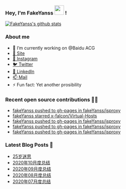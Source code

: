 ### Hey, I'm FakeYanss <img src="https://media.giphy.com/media/hvRJCLFzcasrR4ia7z/giphy.gif" width="30px"> !

[![FakeYanss's github stats](https://github-readme-stats.vercel.app/api?username=fakeyanss)](https://github.com/fakeyanss)

### About me
- 🔭 I’m currently working on @Baidu ACG
- [🚀 Site](https://avelino.run) <br>
- [📸 Instagram](https://www.instagram.com/fakeyanss/)
- [🐦 Twitter](https://twitter.com/fakeYanss)
- [💼 LinkedIn](https://www.linkedin.com/in/foretime) 
- [📫 Mail](mailto:yanshisangc@gmail.com)
- ⚡ Fun fact: Yet another prosibility

### Recent open source contributions 👨‍💻

<!-- GITHUB:START -->
- [fakeYanss pushed to gh-pages in fakeYanss/jsproxy](https://github.com/fakeYanss/jsproxy/compare/407de6be67...09b8597a2d)
- [fakeYanss starred x-falcon/Virtual-Hosts](https://github.com/x-falcon/Virtual-Hosts)
- [fakeYanss pushed to gh-pages in fakeYanss/jsproxy](https://github.com/fakeYanss/jsproxy/compare/d10ec50cf4...407de6be67)
- [fakeYanss pushed to gh-pages in fakeYanss/jsproxy](https://github.com/fakeYanss/jsproxy/compare/d7f0f4195c...d10ec50cf4)
- [fakeYanss pushed to gh-pages in fakeYanss/jsproxy](https://github.com/fakeYanss/jsproxy/compare/055ca00bf5...d7f0f4195c)
<!-- GITHUB:END -->

### Latest Blog Posts 📕
<!-- BLOG:START -->
- [25岁迷思](https://foreti.me/blog/2021/01/09/thinking-at-25-years-old/)
- [2020年10月度总结](https://foreti.me/blog/2020/10/28/2020-10-review/)
- [2020年09月度总结](https://foreti.me/blog/2020/10/28/2020-09-review/)
- [2020年08月度总结](https://foreti.me/blog/2020/09/05/2020-08-review/)
- [2020年07月度总结](https://foreti.me/blog/2020/07/29/2020-07-review/)
<!-- BLOG:END -->
